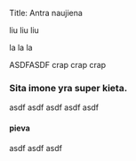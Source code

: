 Title: Antra naujiena

liu liu liu

la la la

ASDFASDF crap crap crap

### Sita imone yra super kieta.
asdf asdf asdf asdf asdf

#### pieva

asdf asdf asdf

